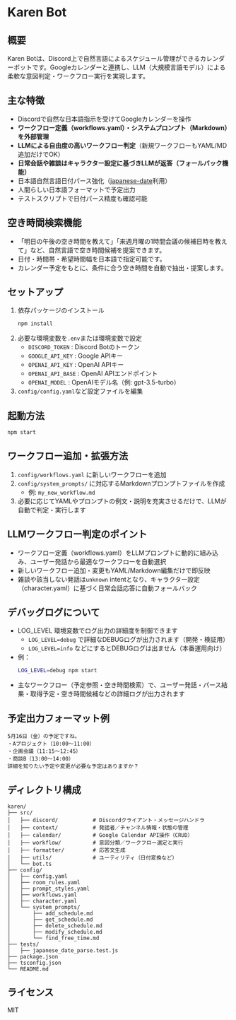 # Karen Bot

## 概要
Karen Botは、Discord上で自然言語によるスケジュール管理ができるカレンダーボットです。Googleカレンダーと連携し、LLM（大規模言語モデル）による柔軟な意図判定・ワークフロー実行を実現します。

## 主な特徴
- Discordで自然な日本語指示を受けてGoogleカレンダーを操作
- **ワークフロー定義（workflows.yaml）・システムプロンプト（Markdown）を外部管理**
- **LLMによる自由度の高いワークフロー判定**（新規ワークフローもYAML/MD追加だけでOK）
- **日常会話や雑談はキャラクター設定に基づきLLMが返答（フォールバック機能）**
- 日本語自然言語日付パース強化（[japanese-date](https://github.com/koh110/japanese-date)利用）
- 人間らしい日本語フォーマットで予定出力
- テストスクリプトで日付パース精度も確認可能

## 空き時間検索機能

- 「明日の午後の空き時間を教えて」「来週月曜の1時間会議の候補日時を教えて」など、自然言語で空き時間候補を提案できます。
- 日付・時間帯・希望時間幅を日本語で指定可能です。
- カレンダー予定をもとに、条件に合う空き時間を自動で抽出・提案します。

## セットアップ
1. 依存パッケージのインストール
   ```bash
   npm install
   ```
2. 必要な環境変数を`.env`または環境変数で設定
   - `DISCORD_TOKEN` : Discord Botのトークン
   - `GOOGLE_API_KEY` : Google APIキー
   - `OPENAI_API_KEY` : OpenAI APIキー
   - `OPENAI_API_BASE` : OpenAI APIエンドポイント
   - `OPENAI_MODEL` : OpenAIモデル名（例: gpt-3.5-turbo）
3. `config/config.yaml`など設定ファイルを編集

## 起動方法
```bash
npm start
```

## ワークフロー追加・拡張方法
1. `config/workflows.yaml` に新しいワークフローを追加
2. `config/system_prompts/` に対応するMarkdownプロンプトファイルを作成
   - 例: `my_new_workflow.md`
3. 必要に応じてYAMLやプロンプトの例文・説明を充実させるだけで、LLMが自動で判定・実行します

## LLMワークフロー判定のポイント
- ワークフロー定義（workflows.yaml）をLLMプロンプトに動的に組み込み、ユーザー発話から最適なワークフローを自動選択
- 新しいワークフロー追加・変更もYAML/Markdown編集だけで即反映
- 雑談や該当しない発話は`unknown` intentとなり、キャラクター設定（character.yaml）に基づく日常会話応答に自動フォールバック

## デバッグログについて
- LOG_LEVEL 環境変数でログ出力の詳細度を制御できます
  - `LOG_LEVEL=debug` で詳細なDEBUGログが出力されます（開発・検証用）
  - `LOG_LEVEL=info` などにするとDEBUGログは出ません（本番運用向け）
- 例：
  ```bash
  LOG_LEVEL=debug npm start
  ```
- 主なワークフロー（予定参照・空き時間検索）で、ユーザー発話・パース結果・取得予定・空き時間候補などの詳細ログが出力されます

## 予定出力フォーマット例
```
5月16日（金）の予定ですね。
・Aプロジェクト（10:00〜11:00）
・企画会議（11:15〜12:45）
・商談B（13:00〜14:00）
詳細を知りたい予定や変更が必要な予定はありますか？
```

## ディレクトリ構成
```
karen/
├── src/
│   ├── discord/           # Discordクライアント・メッセージハンドラ
│   ├── context/           # 発話者／チャンネル情報・状態の管理
│   ├── calendar/          # Google Calendar API操作（CRUD）
│   ├── workflow/          # 意図分類／ワークフロー選定と実行
│   ├── formatter/         # 応答文生成
│   ├── utils/             # ユーティリティ（日付変換など）
│   └── bot.ts
├── config/
│   ├── config.yaml
│   ├── room_rules.yaml
│   ├── prompt_styles.yaml
│   ├── workflows.yaml
│   ├── character.yaml
│   └── system_prompts/
│       ├── add_schedule.md
│       ├── get_schedule.md
│       ├── delete_schedule.md
│       ├── modify_schedule.md
│       └── find_free_time.md
├── tests/
│   ├── japanese_date_parse.test.js
├── package.json
├── tsconfig.json
└── README.md
```

## ライセンス
MIT 